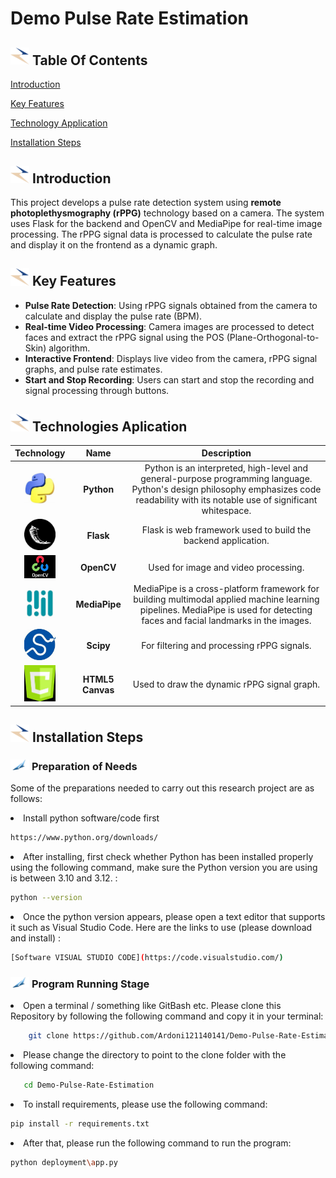 # Demo Pulse Rate Estimation

## <img src="images/mentahan/Panah.svg" width="30px;"/> **Table Of Contents**
[Introduction]()

[Key Features](#key-features)

[Technology Application](#technology-application)

[Installation Steps](#installation-steps)

## <img src="images/mentahan/Panah.svg" width="30px;"/> **Introduction**
This project develops a pulse rate detection system using **remote photoplethysmography (rPPG)** technology based on a camera. The system uses Flask for the backend and OpenCV and MediaPipe for real-time image processing. The rPPG signal data is processed to calculate the pulse rate and display it on the frontend as a dynamic graph.

## <img src="images/mentahan/Panah.svg" width="30px;"/> **Key Features**
- **Pulse Rate Detection**: Using rPPG signals obtained from the camera to calculate and display the pulse rate (BPM).
- **Real-time Video Processing**: Camera images are processed to detect faces and extract the rPPG signal using the POS (Plane-Orthogonal-to-Skin) algorithm.
- **Interactive Frontend**: Displays live video from the camera, rPPG signal graphs, and pulse rate estimates.
- **Start and Stop Recording**: Users can start and stop the recording and signal processing through buttons.


## <img src="images/mentahan/Panah.svg" width="30px;"/> **Technologies Aplication**
<div align="left">

| Technology | Name | Description |
| :---: | :---: | :---: |
| <img src="images/logo apps/python.jpg" style="width:50px;"/> | **Python** | Python is an interpreted, high-level and general-purpose programming language. Python's design philosophy emphasizes code readability with its notable use of significant whitespace. |
| <img src="images/logo apps/flask.jpg" style="width:50px;"/> | **Flask** | Flask is web framework used to build the backend application. |
| <img src="images/logo apps/opencv.jpg" style="width:50px;"/> | **OpenCV** | Used for image and video processing. |
| <img src="images/logo apps/mediapipe.jpg" style="width:50px;"/> | **MediaPipe** | MediaPipe is a cross-platform framework for building multimodal applied machine learning pipelines. MediaPipe is used for detecting faces and facial landmarks in the images. |
| <img src="images/logo apps/scipy.jpg" style="width:50px;"/> | **Scipy** | For filtering and processing rPPG signals. |
| <img src="images/logo apps/html5.jpg" style="width:50px;"/> | **HTML5 Canvas** | Used to draw the dynamic rPPG signal graph. |

</div>

## <img src="images/mentahan/Panah.svg" width="30px;"/> **Installation Steps**
### <img src="images/mentahan/Panah2.png" width="30px;"/> **Preparation of Needs**
Some of the preparations needed to carry out this research project are as follows:

<li> Install python software/code first </li>

```bash
https://www.python.org/downloads/
```

<li> After installing, first check whether Python has been installed properly using the following command, make sure the Python version you are using is between 3.10 and 3.12. : </li>

```bash
python --version
```

<li> Once the python version appears, please open a text editor that supports it such as Visual Studio Code. Here are the links to use (please download and install) :</li>

```bash
[Software VISUAL STUDIO CODE](https://code.visualstudio.com/)
```

### <img src="images/mentahan/Panah2.png" width="30px;"/> **Program Running Stage**
<li> Open a terminal / something like GitBash etc. Please clone this Repository by following the following command and copy it in your terminal: </li>

```bash
    git clone https://github.com/Ardoni121140141/Demo-Pulse-Rate-Estimation.git
```

<li>Please change the directory to point to the clone folder with the following command:</li>

```bash
   cd Demo-Pulse-Rate-Estimation
```
<li> To install requirements, please use the following command: </li>

```bash
pip install -r requirements.txt
```

<li> After that, please run the following command to run the program:</li>

```bash
python deployment\app.py
```

